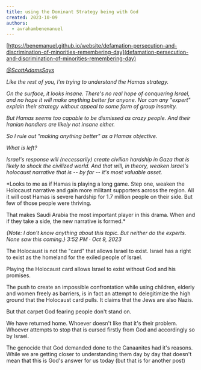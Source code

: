 ```yaml
---
title: using the Dominant Strategy being with God
created: 2023-10-09
authors:
  - avrahambenemanuel
---
```

[https://benemanuel.github.io/website/defamation-persecution-and-discrimination-of-minorities-remembering-day](defamation-persecution-and-discrimination-of-minorities-remembering-day)

[*@ScottAdamsSays*](https://twitter.com/ScottAdamsSays)

*Like the rest of you, I'm trying to understand the Hamas strategy.*

*On the surface, it looks insane. There's no real hope of conquering Israel, and no hope it will make anything better for anyone. Nor can any "expert" explain their strategy without appeal to some form of group insanity.*

*But Hamas seems too capable to be dismissed as crazy people. And their Iranian handlers are likely not insane either.*

*So I rule out "making anything better" as a Hamas objective*. 

*What is left?*

*Israel's response will (necessarily) create civilian hardship in Gaza that is likely to shock the civilized world. And that will, in theory, weaken Israel's holocaust narrative that is -- by far -- it's most valuable asset.* 

*Looks to me as if Hamas is playing a long game. Step one, weaken the Holocaust narrative and gain more militant supporters across the region. All it will cost Hamas is severe hardship for 1.7 million people on their side. But few of those people were thriving.

That makes Saudi Arabia the most important player in this drama. When and if they take a side, the new narrative is formed.*

*{Note: I don't know anything about this topic. But neither do the experts. None saw this coming.}
3:52 PM · Oct 9, 2023*

  


The Holocaust is not the "card" that allows Israel to exist. Israel has a right to exist as the homeland for the exiled people of Israel.

Playing the Holocaust card allows Israel to exist without God and his promises.

The push to create an impossible confrontation while using children, elderly and women freely as barriers, is in fact an attempt to delegitimize the high ground that the Holocaust card pulls. It claims that the Jews are also Nazis.

But that carpet God fearing people don't stand on.

We have returned home. Whoever doesn't like that it's their problem. Whoever attempts to stop that is cursed firstly from God and accordingly so by Israel. 

The genocide that God demanded done to the Canaanites had it's reasons. While we are getting closer to understanding them day by day that doesn't mean that this is God's answer for us today (but that is for another post)